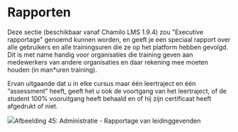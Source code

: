 # Rapporten

Deze sectie \(beschikbaar vanaf Chamilo LMS 1.9.4\) zou "Executive rapportage" genoemd kunnen worden, en geeft je een speciaal rapport over alle gebruikers en alle trainingsuren die ze op het platform hebben gevolgd. Dit is met name handig voor organisaties die training geven aan medewerkers van andere organisaties en daar rekening mee moeten houden \(in man\*uren training\).

Ervan uitgaande dat u in elke cursus maar één leertraject en één “assessment” heeft, geeft het u ook de voortgang van het leertraject, of de student 100% vooruitgang heeft behaald en of hij zijn certificaat heeft afgedrukt of niet.

![](../../.gitbook/assets/images38%20%281%29.png)Afbeelding 45: Administratie - Rapportage van leidinggevenden
